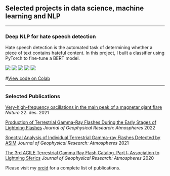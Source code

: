 ## Selected projects in data science, machine learning and NLP

---

### Deep NLP for hate speech detection

Hate speech detection is the automated task of determining whether a piece of text contains hateful content. In this project, I built a classifier using PyTorch to fine-tune a BERT model.

[![](https://img.shields.io/badge/Python-white?logo=Python)](#) [![](https://img.shields.io/badge/Jupyter-white?logo=Jupyter)](#) [![](https://img.shields.io/badge/PyTorch-white?logo=pytorch)](#) [![](https://img.shields.io/badge/Twitter-white?logo=Twitter)](#) [![](https://img.shields.io/badge/HuggingFace_Transformers-white?logo=huggingface)](#)

#[View code on Colab](https://colab.research.google.com/drive/1d_q0vUpgwmbN7imUcdsbuDwJ61OuBjvO?usp=sharing)

---


### Selected Publications
[Very-high-frequency oscillations in the main peak of a magnetar giant flare](https://www.nature.com/articles/s41586-021-04101-1)
_Nature_ 22. des. 2021

[Production of Terrestrial Gamma-Ray Flashes During the Early Stages of Lightning Flashes](https://doi.org/10.1029/2021JD036305)
_Journal of Geophysical Research: Atmospheres_ 2022

[Spectral Analysis of Individual Terrestrial Gamma-ray Flashes Detected by ASIM](https://agupubs.onlinelibrary.wiley.com/doi/10.1029/2021JD035347)
_Journal of Geophysical Research: Atmospheres_ 2021

[The 3rd AGILE Terrestrial Gamma Ray Flash Catalog. Part I: Association to Lightning Sferics](https://agupubs.onlinelibrary.wiley.com/doi/abs/10.1029/2019JD031985)
_Journal of Geophysical Research: Atmospheres_ 2020


Please visit my [orcid](https://orcid.org/0000-0002-0723-0920) for a complete list of publications. 
